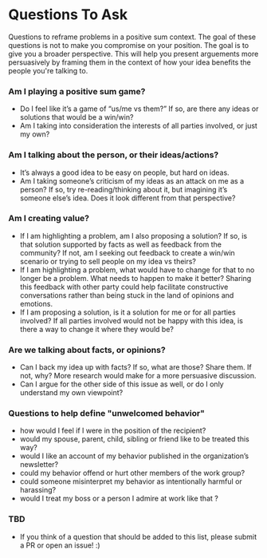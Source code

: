 # Questions To Ask

Questions to reframe problems in a positive sum context. The goal of these questions is not to make you compromise on your position. The goal is to give you a broader perspective. This will help you present arguements more persuasively by framing them in the context of how your idea benefits the people you're talking to. 

### Am I playing a positive sum game?
- Do I feel like it’s a game of “us/me vs them?” If so, are there any ideas or solutions that would be a win/win?
- Am I taking into consideration the interests of all parties involved, or just my own?

### Am I talking about the person, or their ideas/actions?
- It’s always a good idea to be easy on people, but hard on ideas.
- Am I taking someone’s criticism of my ideas as an attack on me as a person? If so, try re-reading/thinking about it, but imagining it’s someone else’s idea. Does it look different from that perspective?

### Am I creating value?
- If I am highlighting a problem, am I also proposing a solution? If so, is that solution supported by facts as well as feedback from the community? If not, am I seeking out feedback to create a win/win scenario or trying to sell people on my idea vs theirs?
- If I am highlighting a problem, what would have to change for that to no longer be a problem. What needs to happen to make it better? Sharing this feedback with other party could help facilitate constructive conversations rather than being stuck in the land of opinions and emotions.
- If I am proposing a solution, is it a solution for me or for all parties involved? If all parties involved would not be happy with this idea, is there a way to change it where they would be?

### Are we talking about facts, or opinions?
- Can I back my idea up with facts? If so, what are those? Share them. If not, why? More research would make for a more persuasive discussion.
- Can I argue for the other side of this issue as well, or do I only understand my own viewpoint?

### Questions to help define "unwelcomed behavior"
- how would I feel if I were in the position of the recipient?
- would my spouse, parent, child, sibling or friend like to be treated this way?
- would I like an account of my behavior published in the organization’s newsletter?
- could my behavior offend or hurt other members of the work group?
- could someone misinterpret my behavior as intentionally harmful or harassing?
- would I treat my boss or a person I admire at work like that ?

### TBD
- If you think of a question that should be added to this list, please submit a PR or open an issue! :)
